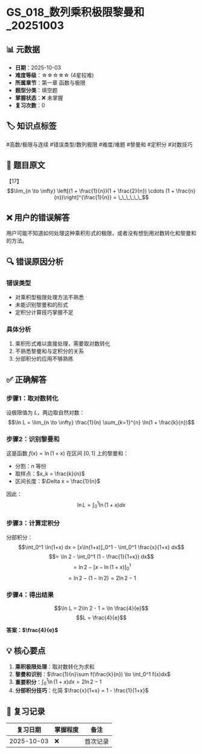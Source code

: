 # GS_018_数列乘积极限黎曼和_20251003

## 📊 元数据
- **日期**：2025-10-03
- **难度等级**：☆☆☆☆☆ (4星较难)
- **所属章节**：第一章 函数与极限
- **题型分类**：填空题
- **掌握状态**：❌ 未掌握
- **复习次数**：0

## 🏷️ 知识点标签
#高数/极限与连续 #错误类型/数列极限 #难度/难题 #黎曼和 #定积分 #对数技巧

## 📝 题目原文
【17】$$\lim_{n \to \infty} \left[(1 + \frac{1}{n})(1 + \frac{2}{n}) \cdots (1 + \frac{n}{n})\right]^{\frac{1}{n}} = \_\_\_\_\_\_$$

## ❌ 用户的错误解答
用户可能不知道如何处理这种乘积形式的极限，或者没有想到用对数转化和黎曼和的方法。

## 🔍 错误原因分析
### 错误类型
- 对乘积型极限处理方法不熟悉
- 未能识别黎曼和的形式
- 定积分计算技巧掌握不足

### 具体分析
1. 乘积形式难以直接处理，需要取对数转化
2. 不熟悉黎曼和与定积分的关系
3. 分部积分的应用不够熟练

## ✅ 正确解答

### 步骤1：取对数转化

设极限值为 $L$，两边取自然对数：
$$\ln L = \lim_{n \to \infty} \frac{1}{n} \sum_{k=1}^{n} \ln(1 + \frac{k}{n})$$

### 步骤2：识别黎曼和

这是函数 $f(x) = \ln(1+x)$ 在区间 $[0,1]$ 上的黎曼和：
- 分割：$n$ 等份
- 取样点：$x_k = \frac{k}{n}$
- 区间长度：$\Delta x = \frac{1}{n}$

因此：
$$\ln L = \int_0^1 \ln(1+x) dx$$

### 步骤3：计算定积分

分部积分：
$$\int_0^1 \ln(1+x) dx = [x\ln(1+x)]_0^1 - \int_0^1 \frac{x}{1+x} dx$$
$$= \ln 2 - \int_0^1 (1 - \frac{1}{1+x}) dx$$
$$= \ln 2 - [x - \ln(1+x)]_0^1$$
$$= \ln 2 - (1 - \ln 2) = 2\ln 2 - 1$$

### 步骤4：得出结果

$$\ln L = 2\ln 2 - 1 = \ln \frac{4}{e}$$
$$L = \frac{4}{e}$$

**答案：$\frac{4}{e}$**

## 💡 核心要点

1. **乘积极限处理**：取对数转化为求和
2. **黎曼和识别**：$\frac{1}{n}\sum f(\frac{k}{n}) \to \int_0^1 f(x)dx$
3. **重要积分**：$\int_0^1 \ln(1+x)dx = 2\ln 2 - 1$
4. **分部积分技巧**：化简 $\frac{x}{1+x} = 1 - \frac{1}{1+x}$

## 📅 复习记录
| 复习日期 | 掌握程度 | 备注 |
|---------|---------|------|
| 2025-10-03 | ❌ | 首次记录 |
